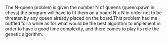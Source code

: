 The N-queen problem is given the number Ν of queens (queen:pawn in chess) the program will have to fit them on a board N x N
in order not to be threaten by any queen already placed on the board.This problem had me buffled for a while as for what would be
the best algorithm to implement in order to have a good time complexity, and there comes to play its role the genetic algorithm.
